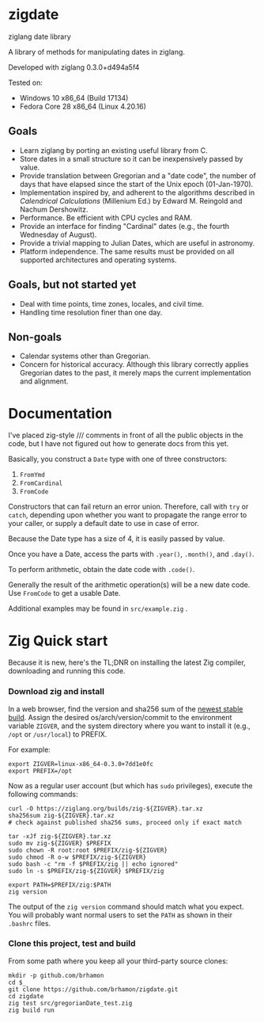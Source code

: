 # zigdate
ziglang date library

A library of methods for manipulating dates in ziglang.

Developed with ziglang 0.3.0+d494a5f4

Tested on:

* Windows 10 x86\_64 (Build 17134)
* Fedora Core 28 x86\_64 (Linux 4.20.16)

## Goals

* Learn ziglang by porting an existing useful library from C.
* Store dates in a small structure so it can be inexpensively passed by value.
* Provide translation between Gregorian and a "date code", the number of
  days that have elapsed since the start of the Unix epoch (01-Jan-1970).
* Implementation inspired by, and adherent to the algorithms described in
  _Calendrical Calculations_ (Millenium Ed.) by Edward M. Reingold and
  Nachum Dershowitz.
* Performance. Be efficient with CPU cycles and RAM.
* Provide an interface for finding "Cardinal" dates (e.g., the fourth
  Wednesday of August).
* Provide a trivial mapping to Julian Dates, which are useful in astronomy.
* Platform independence. The same results must be provided on all supported 
  architectures and operating systems.

## Goals, but not started yet

* Deal with time points, time zones, locales, and civil time.
* Handling time resolution finer than one day.

## Non-goals

* Calendar systems other than Gregorian.
* Concern for historical accuracy. Although this library correctly applies Gregorian dates
  to the past, it merely maps the current implementation and alignment.

# Documentation

I've placed zig-style /// comments in front of all the public objects in the code, but
I have not figured out how to generate docs from this yet. 

Basically, you construct a `Date` type with one of three constructors:

1. `FromYmd`
1. `FromCardinal`
1. `FromCode`

Constructors that can fail return an error union. Therefore, call with `try` or `catch`,
depending upon whether you want to propagate the range error to your caller, or
supply a default date to use in case of error.

Because the Date type has a size of 4, it is easily passed by value.

Once you have a Date, access the parts with `.year()`, `.month()`, and `.day()`.

To perform arithmetic, obtain the date code with `.code()`.

Generally the result of the arithmetic operation(s) will be a new date code. Use `FromCode`
to get a usable Date.

Additional examples may be found in `src/example.zig` .

# Zig Quick start

Because it is new, here's the TL;DNR on installing the latest Zig compiler, downloading
and running this code.

### Download zig and install

In a web browser, find the version and sha256 sum of the [newest stable build](https://ziglang.org/download/). Assign the desired os/arch/version/commit to the environment variable `ZIGVER`, and the system directory where you want to install it (e.g., `/opt` or `/usr/local`) to PREFIX.

For example:
```
export ZIGVER=linux-x86_64-0.3.0+7dd1e0fc
export PREFIX=/opt
```

Now as a regular user account (but which has `sudo` privileges), execute the following commands:
```
curl -O https://ziglang.org/builds/zig-${ZIGVER}.tar.xz
sha256sum zig-${ZIGVER}.tar.xz
# check against published sha256 sums, proceed only if exact match

tar -xJf zig-${ZIGVER}.tar.xz
sudo mv zig-${ZIGVER} $PREFIX
sudo chown -R root:root $PREFIX/zig-${ZIGVER}
sudo chmod -R o-w $PREFIX/zig-${ZIGVER}
sudo bash -c "rm -f $PREFIX/zig || echo ignored"
sudo ln -s $PREFIX/zig-${ZIGVER} $PREFIX/zig

export PATH=$PREFIX/zig:$PATH
zig version
```

The output of the `zig version` command should match what you expect. You will probably want normal users to set the `PATH` as shown in their `.bashrc` files.

### Clone this project, test and build

From some path where you keep all your third-party source clones:
```
mkdir -p github.com/brhamon
cd $_
git clone https://github.com/brhamon/zigdate.git
cd zigdate
zig test src/gregorianDate_test.zig
zig build run
```

